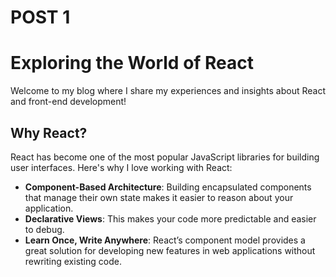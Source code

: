 # POST 1
# Exploring the World of React

Welcome to my blog where I share my experiences and insights about React and front-end development!

## Why React?

React has become one of the most popular JavaScript libraries for building user interfaces. Here's why I love working with React:

- **Component-Based Architecture**: Building encapsulated components that manage their own state makes it easier to reason about your application.
- **Declarative Views**: This makes your code more predictable and easier to debug.
- **Learn Once, Write Anywhere**: React’s component model provides a great solution for developing new features in web applications without rewriting existing code.
